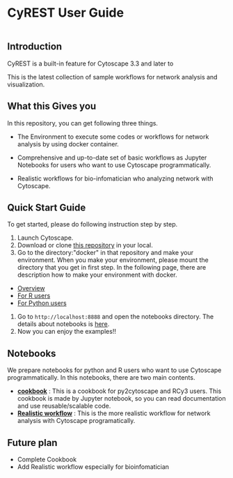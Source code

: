 # CyREST User Guide

![]()

## Introduction

CyREST is a built-in feature for Cytoscape 3.3 and later to

This is the latest collection of sample workflows for network analysis and visualization.

## What this Gives you

In this repository, you can get following three things.

* The Environment to execute some codes or workflows for network analysis by using docker container.

* Comprehensive and up-to-date set of basic workflows as Jupyter Notebooks for users who want to use Cytoscape programmatically.

* Realistic workflows for bio-infomatician who analyzing  network with Cytoscape.

## Quick Start Guide

To get started, please do following instruction step by step.

1. Launch Cytoscape.
1. Download or clone [this repository](https://github.com/idekerlab/cyrest-examples) in your local.
1. Go to the directory:"docker" in that repository and make your environment. When you make your environment, please mount the directory that you get in first step. In the following page, there are description how to make your environment with docker.
  * [Overview](https://github.com/idekerlab/cyrest-examples/tree/master/docker)
  * [For R users](https://github.com/idekerlab/cyrest-examples/tree/master/docker/R)
  * [For Python users](https://github.com/idekerlab/cyrest-examples/tree/master/docker/python)
1. Go to ``` http://localhost:8888 ``` and open the notebooks directory. The details about notebooks is [here](https://github.com/idekerlab/cyrest-examples/tree/master/notebooks).
1. Now you can enjoy the examples!!

## Notebooks

We prepare notebooks for python and R users who want to use Cytoscape programmatically. In this notebooks, there are two main contents.

* [**cookbook**](https://github.com/idekerlab/cyrest-examples/tree/master/notebooks/cookbook) : This is a cookbook for py2cytoscape and RCy3 users. This cookbook is made by Jupyter notebook, so you can read documentation and use reusable/scalable code.
* [**Realistic workflow**](https://github.com/idekerlab/cyrest-examples/tree/master/notebooks/Realistic%20workflow) : This is the more realistic workflow for network analysis with Cytoscape programatically.

## Future plan

- Complete Cookbook
- Add Realistic workflow especially for bioinfomatician
